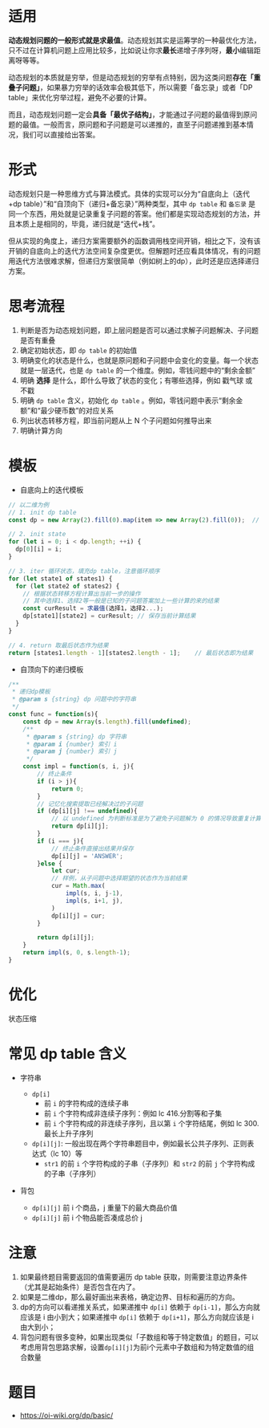 # 适用

**动态规划问题的一般形式就是求最值**。动态规划其实是运筹学的一种最优化方法，只不过在计算机问题上应用比较多，比如说让你求**最长**递增子序列呀，**最小**编辑距离呀等等。

动态规划的本质就是穷举，但是动态规划的穷举有点特别，因为这类问题**存在「重叠子问题」**，如果暴力穷举的话效率会极其低下，所以需要「备忘录」或者「DP table」来优化穷举过程，避免不必要的计算。

而且，动态规划问题一定会**具备「最优子结构」**，才能通过子问题的最值得到原问题的最值。一般而言，原问题和子问题是可以递推的，直至子问题递推到基本情况，我们可以直接给出答案。


# 形式

动态规划只是一种思维方式与算法模式。具体的实现可以分为“自底向上（迭代+dp table）”和“自顶向下（递归+备忘录）”两种类型，其中 `dp table` 和 `备忘录` 是同一个东西，用处就是记录重复子问题的答案。他们都是实现动态规划的方法，并且本质上是相同的，毕竟，递归就是“迭代+栈”。

但从实现的角度上，递归方案需要额外的函数调用栈空间开销，相比之下，没有该开销的自底向上的迭代方法空间复杂度更优。但解题时还应看具体情况，有的问题用迭代方法很难求解，但递归方案很简单（例如树上的dp），此时还是应选择递归方案。


# 思考流程

1. 判断是否为动态规划问题，即上层问题是否可以通过求解子问题解决、子问题是否有重叠
2. 确定初始状态，即 `dp table` 的初始值
3. 明确变化的状态是什么，也就是原问题和子问题中会变化的变量。每一个状态就是一层迭代，也是 `dp table` 的一个维度。例如，零钱问题中的“剩余金额”
4. 明确 **选择** 是什么，即什么导致了状态的变化；有哪些选择，例如 戳气球 或 不戳
5. 明确 `dp table` 含义，初始化 `dp table` 。例如，零钱问题中表示“剩余金额”和“最少硬币数”的对应关系
6. 列出状态转移方程，即当前问题从上 N 个子问题如何推导出来
7. 明确计算方向


# 模板

- 自底向上的迭代模板
```javascript
// 以二维为例
// 1. init dp table
const dp = new Array(2).fill(0).map(item => new Array(2).fill(0));	// 注意不能直接new Array(2).fill(new Array(2))，js的问题

// 2. init state
for (let i = 0; i < dp.length; ++i) {
  dp[0][i] = i;
}

// 3. iter 循环状态，填充dp table，注意循环顺序
for (let state1 of states1) {
  for (let state2 of states2) {
    // 根据状态转移方程计算出当前一步的操作
    // 其中选择1、选择2等一般是已知的子问题答案加上一些计算的来的结果
    const curResult = 求最值(选择1，选择2...);
    dp[state1][state2] = curResult;	// 保存当前计算结果
  }
}

// 4. return 取最后状态作为结果
return [states1.length - 1][states2.length - 1];	// 最后状态即为结果
```


- 自顶向下的递归模板
```javascript
/**
 * 递归dp模板
 * @param s {string} dp 问题中的字符串
 */
const func = function(s){
    const dp = new Array(s.length).fill(undefined);
    /**
     * @param s {string} dp 字符串
     * @param i {number} 索引 i
     * @param j {number} 索引 j
     */
    const impl = function(s, i, j){
        // 终止条件
        if (i > j){
            return 0;
        }
        // 记忆化搜索提取已经解决过的子问题
        if (dp[i][j] !== undefined){
            // 以 undefined 为判断标准是为了避免子问题解为 0 的情况导致重复计算
            return dp[i][j];
        }
        if (i === j){
            // 终止条件直接出结果并保存
            dp[i][j] = 'ANSWER';
        }else {
            let cur;
            // 样例，从子问题中选择期望的状态作为当前结果
            cur = Math.max(
                impl(s, i, j-1),
                impl(s, i+1, j),
            )
            dp[i][j] = cur;
        }

        return dp[i][j];
    }
    return impl(s, 0, s.length-1);
}
```


# 优化
状态压缩


# 常见 dp table 含义

- 字符串
   - `dp[i]`
      - 前 `i` 的字符构成的连续子串
      - 前 `i` 个字符构成非连续子序列：例如 lc 416.分割等和子集
      - 前 `i` 个字符构成的非连续子序列，且以第 `i` 个字符结尾，例如 lc 300.最长上升子序列
   - `dp[i][j]`: 一般出现在两个字符串题目中，例如最长公共子序列、正则表达式（lc 10）等
     - `str1` 的前 `i` 个字符构成的子串（子序列）和 `str2` 的前 `j` 个字符构成的子串（子序列）

- 背包
   - `dp[i][j]` 前 i 个商品，j 重量下的最大商品价值
   - `dp[i][j]` 前 i 个物品能否凑成总价 j

# 注意

1. 如果最终题目需要返回的值需要遍历 dp table 获取，则需要注意边界条件（尤其是起始条件）是否包含在内了。
2. 如果是二维dp，那么最好画出来表格，确定边界、目标和遍历的方向。
3. dp的方向可以看递推关系式，如果递推中 `dp[i]` 依赖于 `dp[i-1]`，那么方向就应该是 i 由小到大；如果递推中 `dp[i]` 依赖于 `dp[i+1]`，那么方向就应该是 i 由大到小；
4. 背包问题有很多变种，如果出现类似「子数组和等于特定数值」的题目，可以考虑用背包思路求解，设置`dp[i][j]`为前i个元素中子数组和为特定数值的组合数量

# 题目

- https://oi-wiki.org/dp/basic/